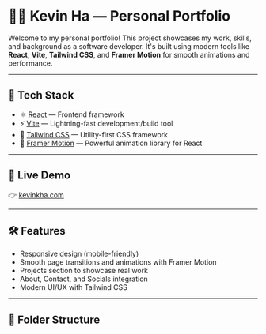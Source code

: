 # 🧑‍💻 Kevin Ha — Personal Portfolio

Welcome to my personal portfolio! This project showcases my work, skills, and background as a software developer. It's built using modern tools like **React**, **Vite**, **Tailwind CSS**, and **Framer Motion** for smooth animations and performance.

---

## 🚀 Tech Stack

- ⚛️ [React](https://reactjs.org/) — Frontend framework
- ⚡ [Vite](https://vitejs.dev/) — Lightning-fast development/build tool
- 🎨 [Tailwind CSS](https://tailwindcss.com/) — Utility-first CSS framework
- 🧠 [Framer Motion](https://www.framer.com/motion/) — Powerful animation library for React

---

## 📸 Live Demo

👉 [kevinkha.com](https://kevinkha.com)

---

## 🛠️ Features

- Responsive design (mobile-friendly)
- Smooth page transitions and animations with Framer Motion
- Projects section to showcase real work
- About, Contact, and Socials integration
- Modern UI/UX with Tailwind CSS

---

## 📁 Folder Structure

